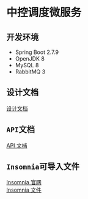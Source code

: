 # 中控调度微服务

## 开发环境

- Spring Boot 2.7.9
- OpenJDK 8
- MySQL 8
- RabbitMQ 3

## 设计文档

<a href="doc/README.md">
  <span>设计文档</span>
</a>

## `API`文档

<a href="doc/API.md">
  <span>API 文档</span>
</a>

## `Insomnia`可导入文件

<a href="https://github.com/Kong/insomnia">
  <span>Insomnia 官网</span>
</a>

<br/>

<a href="doc/Insomnia.json">
  <span>Insomnia 文件</span>
</a>

